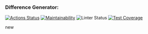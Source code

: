 ### Difference Generator:

[![Actions Status](https://github.com/Igorg599/frontend-project-lvl2/workflows/hexlet-check/badge.svg)](https://github.com/Igorg599/frontend-project-lvl2/actions)
[![Maintainability](https://api.codeclimate.com/v1/badges/a99a88d28ad37a79dbf6/maintainability)](https://codeclimate.com/github/Igorg599/frontend-project-lvl2/maintainability)
![Linter Status](https://github.com/Igorg599/frontend-project-lvl2/actions/workflows/linter.yml/badge.svg)
[![Test Coverage](https://api.codeclimate.com/v1/badges/baefe71913abc413cd73/test_coverage)](https://codeclimate.com/github/Igorg599/frontend-project-lvl2/test_coverage)

new
